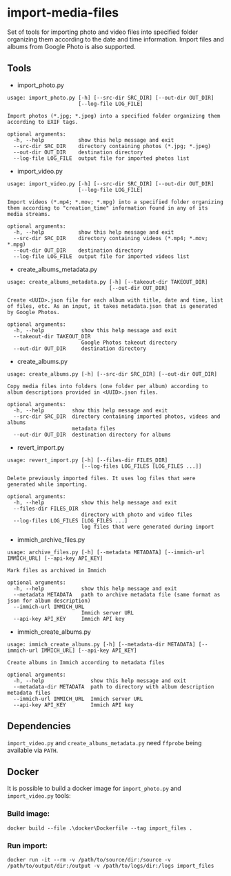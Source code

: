 # import-media-files
Set of tools for importing photo and video files into specified folder organizing them according to the date and time information. Import files and albums from Google Photo is also supported.

## Tools
  - import_photo.py
```
usage: import_photo.py [-h] [--src-dir SRC_DIR] [--out-dir OUT_DIR]
                       [--log-file LOG_FILE]

Import photos (*.jpg; *.jpeg) into a specified folder organizing them according to EXIF tags.

optional arguments:
  -h, --help           show this help message and exit
  --src-dir SRC_DIR    directory containing photos (*.jpg; *.jpeg)
  --out-dir OUT_DIR    destination directory
  --log-file LOG_FILE  output file for imported photos list
```

  - import_video.py
```
usage: import_video.py [-h] [--src-dir SRC_DIR] [--out-dir OUT_DIR]
                       [--log-file LOG_FILE]

Import videos (*.mp4; *.mov; *.mpg) into a specified folder organizing them according to "creation_time" information found in any of its media streams.

optional arguments:
  -h, --help           show this help message and exit
  --src-dir SRC_DIR    directory containing videos (*.mp4; *.mov; *.mpg)
  --out-dir OUT_DIR    destination directory
  --log-file LOG_FILE  output file for imported videos list
```

  - create_albums_metadata.py
```
usage: create_albums_metadata.py [-h] [--takeout-dir TAKEOUT_DIR]
                                 [--out-dir OUT_DIR]

Create <UUID>.json file for each album with title, date and time, list of files, etc. As an input, it takes metadata.json that is generated by Google Photos.

optional arguments:
  -h, --help            show this help message and exit
  --takeout-dir TAKEOUT_DIR
                        Google Photos takeout directory
  --out-dir OUT_DIR     destination directory
```

  - create_albums.py
```
usage: create_albums.py [-h] [--src-dir SRC_DIR] [--out-dir OUT_DIR]

Copy media files into folders (one folder per album) according to album descriptions provided in <UUID>.json files.

optional arguments:
  -h, --help         show this help message and exit
  --src-dir SRC_DIR  directory containing imported photos, videos and albums
                     metadata files
  --out-dir OUT_DIR  destination directory for albums
```

  - revert_import.py
```
usage: revert_import.py [-h] [--files-dir FILES_DIR]
                        [--log-files LOG_FILES [LOG_FILES ...]]

Delete previously imported files. It uses log files that were generated while importing.

optional arguments:
  -h, --help            show this help message and exit
  --files-dir FILES_DIR
                        directory with photo and video files
  --log-files LOG_FILES [LOG_FILES ...]
                        log files that were generated during import
```

  - immich_archive_files.py
```
usage: archive_files.py [-h] [--metadata METADATA] [--immich-url IMMICH_URL] [--api-key API_KEY] 

Mark files as archived in Immich

optional arguments:
  -h, --help            show this help message and exit
  --metadata METADATA   path to archive metadata file (same format as json for album description)
  --immich-url IMMICH_URL
                        Immich server URL
  --api-key API_KEY     Immich API key
```

  - immich_create_albums.py
```
usage: immich_create_albums.py [-h] [--metadata-dir METADATA] [--immich-url IMMICH_URL] [--api-key API_KEY] 

Create albums in Immich according to metadata files

optional arguments:
  -h, --help               show this help message and exit
  --metadata-dir METADATA  path to directory with album description metadata files
  --immich-url IMMICH_URL  Immich server URL
  --api-key API_KEY        Immich API key
```

## Dependencies
`import_video.py` and `create_albums_metadata.py` need `ffprobe` being available via `PATH`.

## Docker
It is possible to build a docker image for `import_photo.py` and `import_video.py` tools:

### Build image:
```
docker build --file .\docker\Dockerfile --tag import_files .
```

### Run import:
```
docker run -it --rm -v /path/to/source/dir:/source -v /path/to/output/dir:/output -v /path/to/logs/dir:/logs import_files
```

